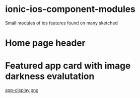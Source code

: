 # ionic-ios-component-modules
Small modules of ios features found on many sketched

# Home page header 
# Featured app card with image darkness evalutation
[app-display.png](https://postimg.cc/VrGx4j13)

